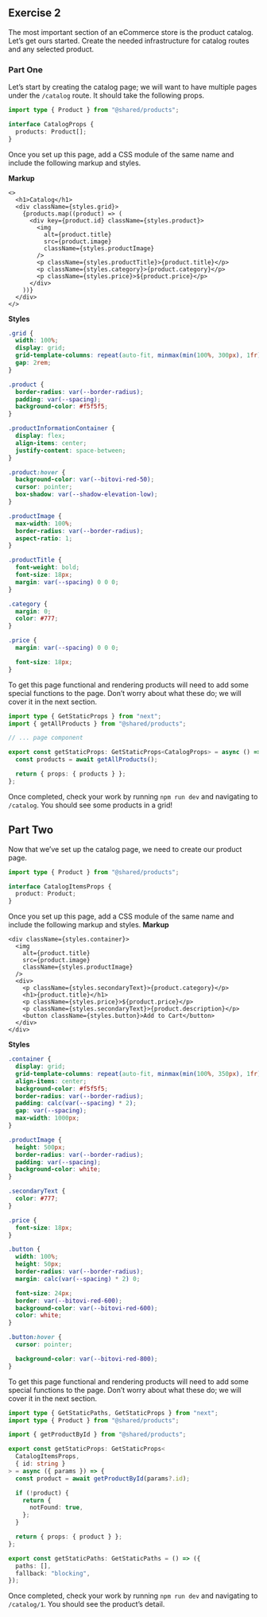 ## Exercise 2

The most important section of an eCommerce store is the product catalog. Let’s get ours started. Create the needed infrastructure for catalog routes and any selected product.

### Part One

Let’s start by creating the catalog page; we will want to have multiple pages under the `/catalog` route. It should take the following props.

```ts
import type { Product } from "@shared/products";

interface CatalogProps {
  products: Product[];
}
```

Once you set up this page, add a CSS module of the same name and include the following markup and styles.

**Markup**

```tsx
<>
  <h1>Catalog</h1>
  <div className={styles.grid}>
    {products.map((product) => (
      <div key={product.id} className={styles.product}>
        <img
          alt={product.title}
          src={product.image}
          className={styles.productImage}
        />
        <p className={styles.productTitle}>{product.title}</p>
        <p className={styles.category}>{product.category}</p>
        <p className={styles.price}>${product.price}</p>
      </div>
    ))}
  </div>
</>
```

**Styles**

```css
.grid {
  width: 100%;
  display: grid;
  grid-template-columns: repeat(auto-fit, minmax(min(100%, 300px), 1fr));
  gap: 2rem;
}

.product {
  border-radius: var(--border-radius);
  padding: var(--spacing);
  background-color: #f5f5f5;
}

.productInformationContainer {
  display: flex;
  align-items: center;
  justify-content: space-between;
}

.product:hover {
  background-color: var(--bitovi-red-50);
  cursor: pointer;
  box-shadow: var(--shadow-elevation-low);
}

.productImage {
  max-width: 100%;
  border-radius: var(--border-radius);
  aspect-ratio: 1;
}

.productTitle {
  font-weight: bold;
  font-size: 18px;
  margin: var(--spacing) 0 0 0;
}

.category {
  margin: 0;
  color: #777;
}

.price {
  margin: var(--spacing) 0 0 0;

  font-size: 18px;
}
```

To get this page functional and rendering products will need to add some special functions to the page. Don’t worry about what these do; we will cover it in the next section.

```ts
import type { GetStaticProps } from "next";
import { getAllProducts } from "@shared/products";

// ... page component

export const getStaticProps: GetStaticProps<CatalogProps> = async () => {
  const products = await getAllProducts();

  return { props: { products } };
};
```

Once completed, check your work by running `npm run dev` and navigating to `/catalog`. You should see some products in a grid!

## Part Two

Now that we’ve set up the catalog page, we need to create our product page.

```ts
import type { Product } from "@shared/products";

interface CatalogItemsProps {
  product: Product;
}
```

Once you set up this page, add a CSS module of the same name and include the following markup and styles.
**Markup**

```tsx
<div className={styles.container}>
  <img
    alt={product.title}
    src={product.image}
    className={styles.productImage}
  />
  <div>
    <p className={styles.secondaryText}>{product.category}</p>
    <h1>{product.title}</h1>
    <p className={styles.price}>${product.price}</p>
    <p className={styles.secondaryText}>{product.description}</p>
    <button className={styles.button}>Add to Cart</button>
  </div>
</div>
```

**Styles**

```css
.container {
  display: grid;
  grid-template-columns: repeat(auto-fit, minmax(min(100%, 350px), 1fr));
  align-items: center;
  background-color: #f5f5f5;
  border-radius: var(--border-radius);
  padding: calc(var(--spacing) * 2);
  gap: var(--spacing);
  max-width: 1000px;
}

.productImage {
  height: 500px;
  border-radius: var(--border-radius);
  padding: var(--spacing);
  background-color: white;
}

.secondaryText {
  color: #777;
}

.price {
  font-size: 18px;
}

.button {
  width: 100%;
  height: 50px;
  border-radius: var(--border-radius);
  margin: calc(var(--spacing) * 2) 0;

  font-size: 24px;
  border: var(--bitovi-red-600);
  background-color: var(--bitovi-red-600);
  color: white;
}

.button:hover {
  cursor: pointer;

  background-color: var(--bitovi-red-800);
}
```

To get this page functional and rendering products will need to add some special functions to the page. Don’t worry about what these do; we will cover it in the next section.

```ts
import type { GetStaticPaths, GetStaticProps } from "next";
import type { Product } from "@shared/products";

import { getProductById } from "@shared/products";

export const getStaticProps: GetStaticProps<
  CatalogItemsProps,
  { id: string }
> = async ({ params }) => {
  const product = await getProductById(params?.id);

  if (!product) {
    return {
      notFound: true,
    };
  }

  return { props: { product } };
};

export const getStaticPaths: GetStaticPaths = () => ({
  paths: [],
  fallback: "blocking",
});
```

Once completed, check your work by running `npm run dev` and navigating to `/catalog/1`. You should see the product’s detail.
